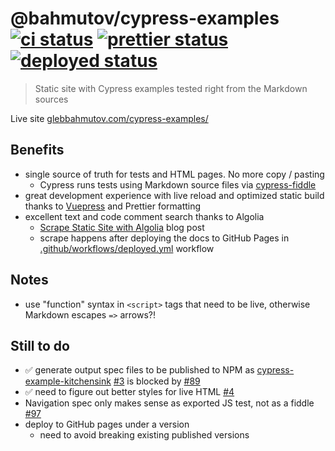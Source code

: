 # @bahmutov/cypress-examples [![ci status][ci image]][ci url] [![prettier status][prettier image]][prettier url] [![deployed status][deployed image]][deployed url]

> Static site with Cypress examples tested right from the Markdown sources

Live site [glebbahmutov.com/cypress-examples/](https://glebbahmutov.com/cypress-examples/)

## Benefits

- single source of truth for tests and HTML pages. No more copy / pasting
  - Cypress runs tests using Markdown source files via [cypress-fiddle](https://github.com/cypress-io/cypress-fiddle)
- great development experience with live reload and optimized static build thanks to [Vuepress][vuepress] and Prettier formatting
- excellent text and code comment search thanks to Algolia
  - [Scrape Static Site with Algolia](https://glebbahmutov.com/blog/scrape-static-site-with-algolia/) blog post
  - scrape happens after deploying the docs to GitHub Pages in [.github/workflows/deployed.yml](.github/workflows/deployed.yml) workflow

## Notes

- use "function" syntax in `<script>` tags that need to be live, otherwise Markdown escapes `=>` arrows?!

## Still to do

- ✅ generate output spec files to be published to NPM as [cypress-example-kitchensink](https://github.com/cypress-io/cypress-example-kitchensink#readme) [#3](https://github.com/bahmutov/cypress-examples/issues/3) is blocked by [#89](https://github.com/cypress-io/cypress-fiddle/issues/89)
- ✅ need to figure out better styles for live HTML [#4](https://github.com/bahmutov/cypress-examples/issues/4)
- Navigation spec only makes sense as exported JS test, not as a fiddle [#97](https://github.com/cypress-io/cypress-fiddle/issues/97)
- deploy to GitHub pages under a version
  - need to avoid breaking existing published versions

[ci image]: https://github.com/bahmutov/cypress-examples/workflows/ci/badge.svg?branch=master
[ci url]: https://github.com/bahmutov/cypress-examples/actions?query=workflow%3Aci
[prettier image]: https://github.com/bahmutov/cypress-examples/workflows/prettier/badge.svg?branch=master
[prettier url]: https://github.com/bahmutov/cypress-examples/actions?query=workflow%3Aprettier
[deployed image]: https://github.com/bahmutov/cypress-examples/workflows/deployed/badge.svg?branch=master
[deployed url]: https://github.com/bahmutov/cypress-examples/actions?query=workflow%3Adeployed
[vuepress]: https://vuepress.vuejs.org/
